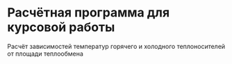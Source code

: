 Расчётная программа для курсовой работы
=========

Расчёт зависимостей температур горячего и холодного теплоносителей от площади теплообмена
